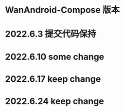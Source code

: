 # WanAndroid-Compose 版本

# 2022.6.3 提交代码保持

# 2022.6.10 some change

# 2022.6.17 keep change

# 2022.6.24 keep change